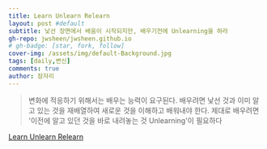 ```yaml
---
title: Learn Unlearn Relearn
layout: post #default
subtitle: 낯선 장면에서 배움이 시작되지만, 배우기전에 Unlearning을 하라
gh-repo: jwsheen/jwsheen.github.io
# gh-badge: [star, fork, follow]
cover-img: /assets/img/default-Background.jpg
tags: [daily,변신]
comments: true
author: 잠자리
---
```


> 변화에 적응하기 위해서는 배우는 능력이 요구된다. 배우려면 낯선 것과 이미 알고 있는 것을 재배열하여 새로운 것을 이해하고 배워내야 한다. 제대로 배우려면 '이전에 알고 있던 것을 바로 내려놓는 것 Unlearning'이 필요하다

[Learn Unlearn Relearn](https://blog.logicearth.com/en-gb/unlearning-is-the-new-learning)